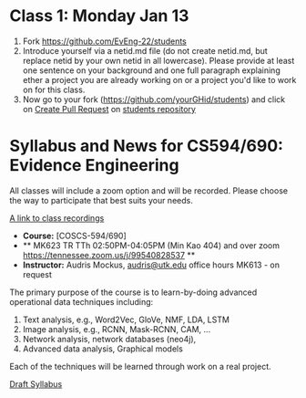 # Class 1: Monday Jan 13

1. Fork  https://github.com/EvEng-22/students
1. Introduce yourself via a netid.md file (do not create netid.md, but replace netid by     your own netid in all lowercase). Please provide at least one sentence on your background and one full paragraph explaining ether a project you are already working on or a project you'd like to work on for this class. 
1. Now go to your fork (https://github.com/yourGHid/students) and click on [Create Pull Request](https://help.github.com/articles/using-pull-requests/) on [students repository](https://github.com/EvEng-22/students)
       

# Syllabus and News for CS594/690: Evidence Engineering

All classes will include a zoom option and will be recorded. Please choose the way to participate that best suits your needs. 

[A link to class recordings](https://drive.google.com/drive/folders/1AJQezfoaLiUqFShvs6XMrNBSrGABHWeI?usp=sharing)

* **Course:** [COSCS-594/690]
* ** MK623  TR TTh 02:50PM-04:05PM  (Min Kao 404) and over zoom https://tennessee.zoom.us/j/99540828537 **
* **Instructor:** Audris Mockus, [audris@utk.edu](mailto:audris@utk.edu) office hours MK613 - on request


The primary purpose of the course is to learn-by-doing advanced operational data techniques including:
1. Text analysis, e.g., Word2Vec, GloVe, NMF, LDA, LSTM
2. Image analysis, e.g., RCNN, Mask-RCNN, CAM, ...
3. Network analysis, network databases (neo4j), 
4. Advanced data analysis, Graphical models

Each of the techniques will be learned through work on a real project. 

[Draft Syllabus](https://github.com/EvEng-22/news/blob/master/ee.pdf)
